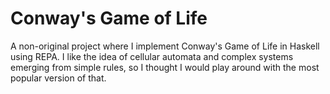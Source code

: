 # Conway's Game of Life

A non-original project where I implement Conway's Game of Life in Haskell using
REPA. I like the idea of cellular automata and complex systems emerging from
simple rules, so I thought I would play around with the most popular version of
that.
